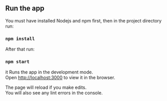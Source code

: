 ## Run the app

You must have installed Nodejs and npm first, then in the project directory run:

### `npm install`

After that run:

### `npm start`

it Runs the app in the development mode.<br>
Open [http://localhost:3000](http://localhost:3000) to view it in the browser.

The page will reload if you make edits.<br>
You will also see any lint errors in the console.
